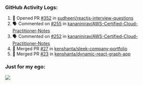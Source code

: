 

  <h3>GitHub Activity Logs:</h3>

  <!--START_SECTION:activity-->

1. 💪 Opened PR [#352](https://github.com/sudheerj/reactjs-interview-questions/pull/352) in [sudheerj/reactjs-interview-questions](https://github.com/sudheerj/reactjs-interview-questions)
2. 🗣 Commented on [#255](https://github.com/kananinirav/AWS-Certified-Cloud-Practitioner-Notes/pull/255#issuecomment-2764706703) in [kananinirav/AWS-Certified-Cloud-Practitioner-Notes](https://github.com/kananinirav/AWS-Certified-Cloud-Practitioner-Notes)
3. 🗣 Commented on [#252](https://github.com/kananinirav/AWS-Certified-Cloud-Practitioner-Notes/issues/252#issuecomment-2764704024) in [kananinirav/AWS-Certified-Cloud-Practitioner-Notes](https://github.com/kananinirav/AWS-Certified-Cloud-Practitioner-Notes)
4. 🎉 Merged PR [#27](https://github.com/kenshanta/sleek-company-portfolio/pull/27) in [kenshanta/sleek-company-portfolio](https://github.com/kenshanta/sleek-company-portfolio)
5. 🎉 Merged PR [#23](https://github.com/kenshanta/dynamic-react-graph-app/pull/23) in [kenshanta/dynamic-react-graph-app](https://github.com/kenshanta/dynamic-react-graph-app)
      <!--END_SECTION:activity-->




### Just for my ego:

![](https://komarev.com/ghpvc/?username=kenshanta&color=orange&style=for-the-badge)
